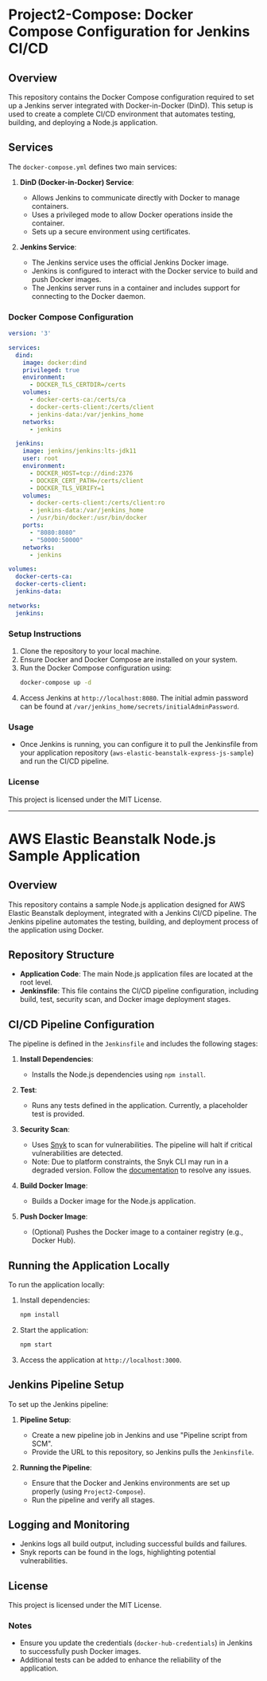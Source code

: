 
# Project2-Compose: Docker Compose Configuration for Jenkins CI/CD

## Overview

This repository contains the Docker Compose configuration required to set up a Jenkins server integrated with Docker-in-Docker (DinD). This setup is used to create a complete CI/CD environment that automates testing, building, and deploying a Node.js application.

## Services

The `docker-compose.yml` defines two main services:

1. **DinD (Docker-in-Docker) Service**: 
   - Allows Jenkins to communicate directly with Docker to manage containers.
   - Uses a privileged mode to allow Docker operations inside the container.
   - Sets up a secure environment using certificates.

2. **Jenkins Service**:
   - The Jenkins service uses the official Jenkins Docker image.
   - Jenkins is configured to interact with the Docker service to build and push Docker images.
   - The Jenkins server runs in a container and includes support for connecting to the Docker daemon.

### Docker Compose Configuration

```yaml
version: '3'

services:
  dind:
    image: docker:dind
    privileged: true
    environment:
      - DOCKER_TLS_CERTDIR=/certs
    volumes:
      - docker-certs-ca:/certs/ca
      - docker-certs-client:/certs/client
      - jenkins-data:/var/jenkins_home
    networks:
      - jenkins

  jenkins:
    image: jenkins/jenkins:lts-jdk11
    user: root
    environment:
      - DOCKER_HOST=tcp://dind:2376
      - DOCKER_CERT_PATH=/certs/client
      - DOCKER_TLS_VERIFY=1
    volumes:
      - docker-certs-client:/certs/client:ro
      - jenkins-data:/var/jenkins_home
      - /usr/bin/docker:/usr/bin/docker
    ports:
      - "8080:8080"
      - "50000:50000"
    networks:
      - jenkins

volumes:
  docker-certs-ca:
  docker-certs-client:
  jenkins-data:

networks:
  jenkins:
```

### Setup Instructions

1. Clone the repository to your local machine.
2. Ensure Docker and Docker Compose are installed on your system.
3. Run the Docker Compose configuration using:
    ```bash
    docker-compose up -d
    ```
4. Access Jenkins at `http://localhost:8080`. The initial admin password can be found at `/var/jenkins_home/secrets/initialAdminPassword`.

### Usage

- Once Jenkins is running, you can configure it to pull the Jenkinsfile from your application repository (`aws-elastic-beanstalk-express-js-sample`) and run the CI/CD pipeline.

### License

This project is licensed under the MIT License.


---


# AWS Elastic Beanstalk Node.js Sample Application

## Overview

This repository contains a sample Node.js application designed for AWS Elastic Beanstalk deployment, integrated with a Jenkins CI/CD pipeline. The Jenkins pipeline automates the testing, building, and deployment process of the application using Docker.

## Repository Structure

- **Application Code**: The main Node.js application files are located at the root level.
- **Jenkinsfile**: This file contains the CI/CD pipeline configuration, including build, test, security scan, and Docker image deployment stages.

## CI/CD Pipeline Configuration

The pipeline is defined in the `Jenkinsfile` and includes the following stages:

1. **Install Dependencies**:
    - Installs the Node.js dependencies using `npm install`.

2. **Test**:
    - Runs any tests defined in the application. Currently, a placeholder test is provided.

3. **Security Scan**:
    - Uses [Snyk](https://snyk.io) to scan for vulnerabilities. The pipeline will halt if critical vulnerabilities are detected.
    - Note: Due to platform constraints, the Snyk CLI may run in a degraded version. Follow the [documentation](https://docs.snyk.io) to resolve any issues.

4. **Build Docker Image**:
    - Builds a Docker image for the Node.js application.

5. **Push Docker Image**:
    - (Optional) Pushes the Docker image to a container registry (e.g., Docker Hub).

## Running the Application Locally

To run the application locally:

1. Install dependencies:
    ```bash
    npm install
    ```
2. Start the application:
    ```bash
    npm start
    ```
3. Access the application at `http://localhost:3000`.

## Jenkins Pipeline Setup

To set up the Jenkins pipeline:

1. **Pipeline Setup**:
   - Create a new pipeline job in Jenkins and use "Pipeline script from SCM".
   - Provide the URL to this repository, so Jenkins pulls the `Jenkinsfile`.

2. **Running the Pipeline**:
   - Ensure that the Docker and Jenkins environments are set up properly (using `Project2-Compose`).
   - Run the pipeline and verify all stages.

## Logging and Monitoring

- Jenkins logs all build output, including successful builds and failures.
- Snyk reports can be found in the logs, highlighting potential vulnerabilities.

## License

This project is licensed under the MIT License.

### Notes

- Ensure you update the credentials (`docker-hub-credentials`) in Jenkins to successfully push Docker images.
- Additional tests can be added to enhance the reliability of the application.
